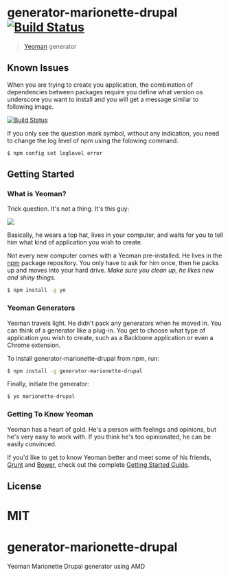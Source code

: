 # generator-marionette-drupal [![Build Status](https://secure.travis-ci.org/enzolutions/generator-marionette-drupal.png?branch=master)](https://travis-ci.org/enzolutions/generator-marionette-drupal)

> [Yeoman](http://yeoman.io) generator


## Known Issues

When  you are trying to create you application, the combination of dependencies between packages require you define what version os underscore you want to install and you will get a message similar to following image.

[![Build Status](https://secure.travis-ci.org/enzolutions/generator-marionette-drupal.png?branch=master)](https://travis-ci.org/enzolutions/generator-marionette-drupal)

If you only see the question mark symbol, without any indication, you need to change the log level of npm using the folowing command.

```
$ npm config set loglevel error
```

## Getting Started

### What is Yeoman?

Trick question. It's not a thing. It's this guy:

![](http://i.imgur.com/JHaAlBJ.png)

Basically, he wears a top hat, lives in your computer, and waits for you to tell him what kind of application you wish to create.

Not every new computer comes with a Yeoman pre-installed. He lives in the [npm](https://npmjs.org) package repository. You only have to ask for him once, then he packs up and moves into your hard drive. *Make sure you clean up, he likes new and shiny things.*

```bash
$ npm install -g yo
```

### Yeoman Generators

Yeoman travels light. He didn't pack any generators when he moved in. You can think of a generator like a plug-in. You get to choose what type of application you wish to create, such as a Backbone application or even a Chrome extension.

To install generator-marionette-drupal from npm, run:

```bash
$ npm install -g generator-marionette-drupal
```

Finally, initiate the generator:

```bash
$ yo marionette-drupal
```

### Getting To Know Yeoman

Yeoman has a heart of gold. He's a person with feelings and opinions, but he's very easy to work with. If you think he's too opinionated, he can be easily convinced.

If you'd like to get to know Yeoman better and meet some of his friends, [Grunt](http://gruntjs.com) and [Bower](http://bower.io), check out the complete [Getting Started Guide](https://github.com/yeoman/yeoman/wiki/Getting-Started).


## License

MIT
=======
generator-marionette-drupal
===========================

Yeoman Marionette Drupal generator using AMD
